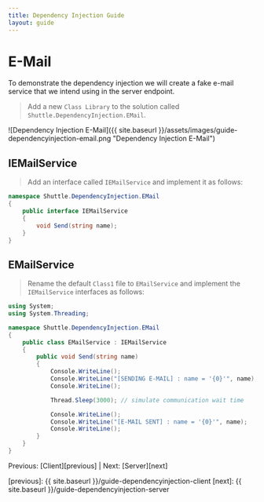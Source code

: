 ```yaml
---
title: Dependency Injection Guide
layout: guide
---
```

<script src="{{ site.baseurl }}/assets/js/guide-dependencyinjection.js"></script>
<script>shuttle.guideData.selectedItemName = 'guide-dependencyinjection-email'</script>
# E-Mail

To demonstrate the dependency injection we will create a fake e-mail service that we intend using in the server endpoint.

> Add a new `Class Library` to the solution called `Shuttle.DependencyInjection.EMail`.

![Dependency Injection E-Mail]({{ site.baseurl }}/assets/images/guide-dependencyinjection-email.png "Dependency Injection E-Mail")

## IEMailService

> Add an interface called `IEMailService` and implement it as follows:

``` c#
namespace Shuttle.DependencyInjection.EMail
{
	public interface IEMailService
	{
		void Send(string name);
	}
}
```

## EMailService

> Rename the default `Class1` file to `EMailService` and implement the `IEMailService` interfaces as follows:

``` c#
using System;
using System.Threading;

namespace Shuttle.DependencyInjection.EMail
{
	public class EMailService : IEMailService
	{
		public void Send(string name)
		{
			Console.WriteLine();
			Console.WriteLine("[SENDING E-MAIL] : name = '{0}'", name);
			Console.WriteLine();

			Thread.Sleep(3000); // simulate communication wait time

			Console.WriteLine();
			Console.WriteLine("[E-MAIL SENT] : name = '{0}'", name);
			Console.WriteLine();
		}
	}
}
```

Previous: [Client][previous] | Next: [Server][next]

[previous]: {{ site.baseurl }}/guide-dependencyinjection-client
[next]: {{ site.baseurl }}/guide-dependencyinjection-server